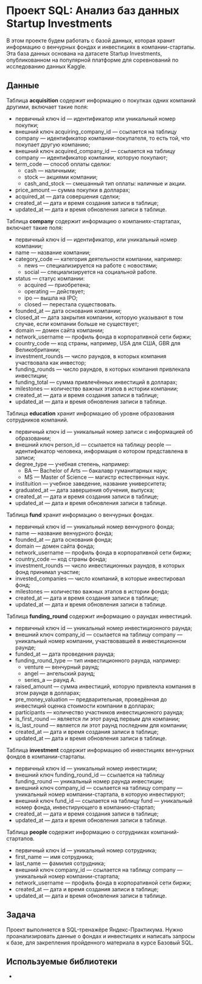 # Проект SQL: Анализ баз данных Startup Investments

В этом проекте будем работать с базой данных, которая хранит информацию о венчурных фондах и инвестициях в компании-стартапы. Эта база данных основана на датасете Startup Investments, опубликованном на популярной платформе для соревнований по исследованию данных Kaggle.

## Данные

Таблица **acquisition** содержит информацию о покупках одних компаний другими, включает такие поля:
- первичный ключ id — идентификатор или уникальный номер покупки;
- внешний ключ acquiring_company_id — ссылается на таблицу company — идентификатор компании-покупателя, то есть той, что покупает другую компанию;
- внешний ключ acquired_company_id — ссылается на таблицу company — идентификатор компании, которую покупают;
- term_code — способ оплаты сделки:
    - cash — наличными;
    - stock — акциями компании;
    - cash_and_stock — смешанный тип оплаты: наличные и акции.
- price_amount — сумма покупки в долларах;
- acquired_at — дата совершения сделки;
- created_at — дата и время создания записи в таблице;
- updated_at — дата и время обновления записи в таблице.

Таблица **company** содержит информацию о компаниях-стартапах, включает такие поля:
- первичный ключ id — идентификатор, или уникальный номер компании;
- name — название компании;
- category_code — категория деятельности компании, например:
    - news — специализируется на работе с новостями;
    - social — специализируется на социальной работе.
- status — статус компании:
    - acquired — приобретена;
    - operating — действует;
    - ipo — вышла на IPO;
    - closed — перестала существовать.
- founded_at — дата основания компании;
- closed_at — дата закрытия компании, которую указывают в том случае, если компании больше не существует;
- domain — домен сайта компании;
- network_username — профиль фонда в корпоративной сети биржи;
- country_code — код страны, например, USA для США, GBR для Великобритании;
- investment_rounds — число раундов, в которых компания участвовала как инвестор;
- funding_rounds — число раундов, в которых компания привлекала инвестиции;
- funding_total — сумма привлечённых инвестиций в долларах;
- milestones — количество важных этапов в истории компании;
- created_at — дата и время создания записи в таблице;
- updated_at — дата и время обновления записи в таблице.

Таблица **education** хранит информацию об уровне образования сотрудников компаний.
- первичный ключ id — уникальный номер записи с информацией об образовании;
- внешний ключ person_id — ссылается на таблицу people — идентификатор человека, информация о котором представлена в записи;
- degree_type — учебная степень, например:
    - BA — Bachelor of Arts — бакалавр гуманитарных наук;
    - MS — Master of Science — магистр естественных наук.
- instituition — учебное заведение, название университета;
- graduated_at — дата завершения обучения, выпуска;
- created_at — дата и время создания записи в таблице;
- updated_at — дата и время обновления записи в таблице.

Таблица **fund** хранит информацию о венчурных фондах. 
- первичный ключ id — уникальный номер венчурного фонда;
- name — название венчурного фонда;
- founded_at — дата основания фонда;
- domain — домен сайта фонда;
- network_username — профиль фонда в корпоративной сети биржи;
- country_code — код страны фонда;
- investment_rounds — число инвестиционных раундов, в которых фонд принимал участие;
- invested_companies — число компаний, в которые инвестировал фонд;
- milestones — количество важных этапов в истории фонда;
- created_at — дата и время создания записи в таблице;
- updated_at — дата и время обновления записи в таблице.

Таблица **funding_round** содержит информацию о раундах инвестиций. 
- первичный ключ id — уникальный номер инвестиционного раунда;
- внешний ключ company_id — ссылается на таблицу company — уникальный номер компании, участвовавшей в инвестиционном раунде;
- funded_at — дата проведения раунда;
- funding_round_type — тип инвестиционного раунда, например:
    - venture — венчурный раунд;
    - angel — ангельский раунд;
    - series_a — раунд А.
- raised_amount — сумма инвестиций, которую привлекла компания в этом раунде в долларах;
- pre_money_valuation — предварительная, проведённая до инвестиций оценка стоимости компании в долларах;
- participants — количество участников инвестиционного раунда;
- is_first_round — является ли этот раунд первым для компании;
- is_last_round — является ли этот раунд последним для компании;
- created_at — дата и время создания записи в таблице;
- updated_at — дата и время обновления записи в таблице.

Таблица **investment** содержит информацию об инвестициях венчурных фондов в компании-стартапы.
- первичный ключ id — уникальный номер инвестиции;
- внешний ключ funding_round_id — ссылается на таблицу funding_round — уникальный номер раунда инвестиции;
- внешний ключ company_id — ссылается на таблицу company — уникальный номер компании-стартапа, в которую инвестируют;
- внешний ключ fund_id — ссылается на таблицу fund — уникальный номер фонда, инвестирующего в компанию-стартап;
- created_at — дата и время создания записи в таблице;
- updated_at — дата и время обновления записи в таблице.

Таблица **people** содержит информацию о сотрудниках компаний-стартапов.
- первичный ключ id — уникальный номер сотрудника;
- first_name — имя сотрудника;
- last_name — фамилия сотрудника;
- внешний ключ company_id — ссылается на таблицу company — уникальный номер компании-стартапа;
- network_username — профиль фонда в корпоративной сети биржи;
- created_at — дата и время создания записи в таблице;
- updated_at — дата и время обновления записи в таблице.

## Задача

Проект выполняется в SQL-тренажёре Яндекс-Практикума. Нужно проанализировать данные о фондах и инвестициях и написать запросы к базе, для закрепления пройденного материала в курсе Базовый SQL.

## Используемые библиотеки
-
